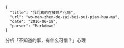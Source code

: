 ```
{
  "title": "我们真的在被碎片化吗",
  "url": "wo-men-zhen-de-zai-bei-sui-pian-hua-ma",
  "date": "2016-06-18",
  "parser": "Markdown"
}
```

分析「不知道的事，有什么可惜？」心理